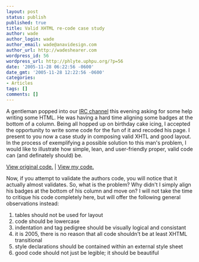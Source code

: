 ```yaml
---
layout: post
status: publish
published: true
title: Valid XHTML re-code case study
author: wade
author_login: wade
author_email: wade@anavidesign.com
author_url: http://wadeshearer.com
wordpress_id: 56
wordpress_url: http://phlyte.uphpu.org/?p=56
date: '2005-11-28 06:22:56 -0600'
date_gmt: '2005-11-28 12:22:56 -0600'
categories:
- Articles
tags: []
comments: []
---
```

<p>A gentleman popped into our <a href="/staticpages/index.php?page=20040521003849494#IRC">IRC channel</a> this evening asking for some help writing some HTML. He was having a hard time aligning some badges at the bottom of a column. Being all hopped up on birthday cake icing, I accepted the opportunity to write some code for the fun of it and recoded his page. I present to you now a case study in composing valid XHTL and good layout. In the process of exemplifying a possible solution to this man's problem, I would like to illustrate how simple, lean, and user-friendly proper, valid code can (and definately should) be.</p>
<p><a href="/presentations/2005-11-27_valid_xhtml_case_study/original/">View original code.</a> | <a href="/presentations/2005-11-27_valid_xhtml_case_study/redesign/">View my code.</a></p>
<p>Now, if you attempt to validate the authors code, you will notice that it actually almost validates. So, what is the problem? Why didn't I simply align his badges at the bottom of his column and move on? I will not take the time to critique his code completely here, but will offer the following general observations instead:
<ol>
<li>tables should not be used for layout</li>
<li>code should be lowercase</li>
<li>indentation and tag pedigree should be visually logical and consistant</li>
<li>it is 2005, there is no reason that all code shouldn't be at least XHTML transitional</li>
<li>style declarations should be contained within an external style sheet</li>
<li>good code should not just be legible; it should be beautiful</li>
</ol>
